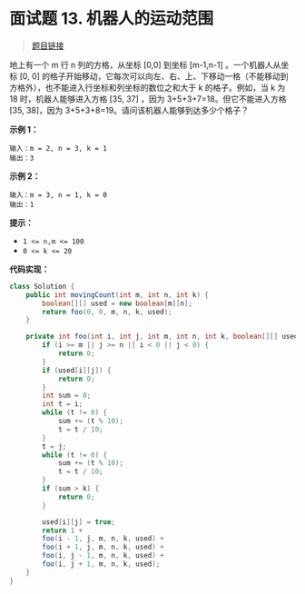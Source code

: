 <!-- customize-tags:双指针 -->

# 面试题 13. 机器人的运动范围

> [题目链接](https://leetcode.cn/problems/ji-qi-ren-de-yun-dong-fan-wei-lcof/)

地上有一个 m 行 n 列的方格，从坐标 [0,0] 到坐标 [m-1,n-1] 。一个机器人从坐标 [0, 0] 的格子开始移动，它每次可以向左、右、上、下移动一格（不能移动到方格外），也不能进入行坐标和列坐标的数位之和大于 k 的格子。例如，当 k 为 18 时，机器人能够进入方格 [35, 37] ，因为 3+5+3+7=18。但它不能进入方格 [35, 38]，因为 3+5+3+8=19。请问该机器人能够到达多少个格子？

**示例 1：**

```text
输入：m = 2, n = 3, k = 1
输出：3
```

**示例 2：**

```text
输入：m = 3, n = 1, k = 0
输出：1
```

**提示：**

- `1 <= n,m <= 100`
- `0 <= k <= 20`

**代码实现：**

```java
class Solution {
    public int movingCount(int m, int n, int k) {
        boolean[][] used = new boolean[m][n];
        return foo(0, 0, m, n, k, used);
    }

    private int foo(int i, int j, int m, int n, int k, boolean[][] used) {
        if (i >= m || j >= n || i < 0 || j < 0) {
            return 0;
        }
        if (used[i][j]) {
            return 0;
        }
        int sum = 0;
        int t = i;
        while (t != 0) {
            sum += (t % 10);
            t = t / 10;
        }
        t = j;
        while (t != 0) {
            sum += (t % 10);
            t = t / 10;
        }
        if (sum > k) {
            return 0;
        }

        used[i][j] = true;
        return 1 +
        foo(i - 1, j, m, n, k, used) +
        foo(i + 1, j, m, n, k, used) +
        foo(i, j - 1, m, n, k, used) +
        foo(i, j + 1, m, n, k, used);
    }
}
```
